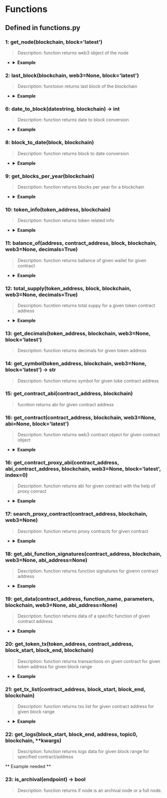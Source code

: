 # Functions

## Defined in functions.py


### 1: get_node(blockchain, block='latest')

> Description: function returns web3 object of the node

- <details><summary><b>Example</b></summary>

  ```
  a = get_node(Chain.ETHEREUM, 'latest')
  print(a)
  ```

  ```
  output:
  <web3.main.Web3 object at 0x7fe8c584b8b0>
  ```
  </details>

### 2: last_block(blockchain, web3=None, block='latest')

> Description: functoion returns last block of the blockchain

- <details><summary><b>Example</b></summary>

  ```
  a = last_block(Chain.ETHEREUM, None, 'latest')
  print(a)
  ```

  ```
  output:
  16370420
  ```
  </details>

### 6: date_to_block(datestring, blockchain) -> int

> Description: function returns date to block conversion

- <details><summary><b>Example</b></summary>

  ```bash
  a = date_to_block('2022-01-14 00:00:00', Chain.ETHEREUM)
  print(a)

  ```

  ```
  output:
  14000270
  ```
  </details>

### 8: block_to_date(block, blockchain)

> Description: function returns block to date conversion

- <details><summary><b>Example</b></summary>

  ```bash
  a = block_to_date(14000270, Chain.ETHEREUM)
  print(a)

  ```

  ```
  output:
  2022-01-13 23:59:54
  ```
  </details>

### 9: get_blocks_per_year(blockchain)

> Description: function returns blocks per year for a blockchain

- <details><summary><b>Example</b></summary>

  ```bash
  a = get_blocks_per_year(Chain.ETHEREUM)
  print(a)

  ```

  ```
  output:
  2398217
  ```
  </details>

### 10: token_info(token_address, blockchain)

> Description: function returns token related info

- <details><summary><b>Example</b></summary>

  ```bash
  a = token_info('0x6810e776880C02933D47DB1b9fc05908e5386b96', Chain.ETHEREUM)
  print (a)

  ```

  ```
  output:
  {'address': '0x6810e776880c02933d47db1b9fc05908e5386b96', 'name': 'Gnosis', 'decimals': '18', 'symbol': 'GNO', 'totalSupply': '10000000000000000000000000', 'owner': '', 'txsCount': 154486, 'transfersCount': 318423, 'lastUpdated': 1673304547, 'issuancesCount': 0, 'holdersCount': 16650, 'website': 'https://gnosis.pm/', 'image': '/images/GNO6810e776.png', 'ethTransfersCount': 0, 'price': {'rate': 91.2045572764551, 'diff': 4, 'diff7d': 8.78, 'ts': 1673304180, 'marketCapUsd': 236182227.06842083, 'availableSupply': 2589588, 'volume24h': 1954362.90295114, 'volDiff1': 17.234718455656363, 'volDiff7': 1358.516624011187, 'volDiff30': 108.75660649607727, 'diff30d': 1.367903603382814, 'bid': 323.4, 'currency': 'USD'}, 'publicTags': ['DEX', 'Protocol', 'DeFi'], 'countOps': 318423}
  ```
  </details>

### 11: balance_of(address, contract_address, block, blockchain, web3=None, decimals=True)

> Description: function returns ballance of given wallet for given contract

- <details><summary><b>Example</b></summary>

  ```bash
  a = balance_of('0x2D0669DB84f11A9EAD41e57Ce2f242D92111a58F', '0x6810e776880C02933D47DB1b9fc05908e5386b96', 'latest', Chain.ETHEREUM)
  print(a)

  ```

  ```
  output:
  0.0
  ```
  </details>

### 12: total_supply(token_address, block, blockchain, web3=None, decimals=True)

> Description: fucntion returns total suppy for a given token contract address

- <details><summary><b>Example</b></summary>

  ```bash
  a = total_supply('0x6810e776880C02933D47DB1b9fc05908e5386b96', 'latest', Chain.ETHEREUM)
  print(a)

  ```

  ```
  output:
  10000000.0
  ```
  </details>

### 13: get_decimals(token_address, blockchain, web3=None, block='latest')

> Description: function returns decimals for given token address


### 14: get_symbol(token_address, blockchain, web3=None, block='latest') -> str

> Description: function returns symbol for given toke contract address

### 15: get_contract_abi(contract_address, blockchain)

> fucntion returns abi for given contract address

### 16: get_contract(contract_address, blockchain, web3=None, abi=None, block='latest')

> Description: function returns web3 contract object for given contract object

- <details><summary><b>Example</b></summary>

  ```bash
  print(get_contract('0xdAC17F958D2ee523a2206206994597C13D831ec7', Chain.ETHEREUM))

  ```

  ```
  output:
  <web3._utils.datatypes.Contract object at 0x7f1dfdcb7af0>
  ```
  </details>

### 16: get_contract_proxy_abi(contract_address, abi_contract_address, blockchain, web3=None, block='latest', index=0)

> Description: function returns abi for given contract with the help of proxy conract

- <details><summary><b>Example</b></summary>

  ```bash
  # a = get_contract_abi('0xdc31ee1784292379fbb2964b3b9c4124d8f89c60', GOERLI)

  # print(a)

  b = get_contract_proxy_abi('0xdc31ee1784292379fbb2964b3b9c4124d8f89c60', '0xe2E52C2D0D64209b8DD1854371A4C673c13448f0', GOERLI)

  print(b)
  ```

  ```
  output:
  <web3._utils.datatypes.Contract object at 0x7f61efe07af0>
  ```
  </details>

### 17: search_proxy_contract(contract_address, blockchain, web3=None)

> Description: function returns proxy contracts for given contract

- <details><summary><b>Example</b></summary>

  ```bash
  d = search_proxy_contract('0x4aa42145Aa6Ebf72e164C9bBC74fbD3788045016', Chain.GNOSIS)

  print(d)

  ```

  ```
  output:
  <web3._utils.datatypes.Contract object at 0x7f0ac475ba90>
  ```
  </details>

### 18: get_abi_function_signatures(contract_address, blockchain, web3=None, abi_address=None)

> Description: function returns function signatures for givenn contract address

- <details><summary><b>Example</b></summary>

  ```bash
  d = get_abi_function_signatures('0x4aa42145Aa6Ebf72e164C9bBC74fbD3788045016', Chain.GNOSIS)

  print(d)

  ```

  ```
  output:
  [{'name': 'claimValues', 'signature': 'claimValues(address,address)', 'inline_signature': 'claimValues(address,address)', 'components': ['address', 'address'], 'stateMutability': 'nonpayable'}, {'name': 'owner', 'signature': 'owner()', 'inline_signature': 'owner()', 'components': [], 'stateMutability': 'view'}, {'name': 'transferOwnership', 'signature': 'transferOwnership(address)', 'inline_signature': 'transferOwnership(address)', 'components': ['address'], 'stateMutability': 'nonpayable'}]
  ```
  </details>

### 19: get_data(contract_address, function_name, parameters, blockchain, web3=None, abi_address=None)

> Description: function returns data of a specific function of given contract address

- <details><summary><b>Example</b></summary>

  ```bash
  d = get_data('0x4aa42145Aa6Ebf72e164C9bBC74fbD3788045016', 'owner', None, Chain.GNOSIS)

  print(d)

  ```

  ```
  output:
  0x8da5cb5b
  ```
  </details>

### 20: get_token_tx(token_address, contract_address, block_start, block_end, blockchain)

> Description: function returns transactions on given contract for given token address for given block range

- <details><summary><b>Example</b></summary>

  ```bash
  e = get_token_tx('0x4ECaBa5870353805a9F068101A40E0f32ed605C6', '0xc30141B657f4216252dc59Af2e7CdB9D8792e1B0', 25813406, 'latest', Chain.GNOSIS)

  print(e)

  ```

  ```
  output:
  [{'blockNumber': '25848427', 'timeStamp': '1673114785', 'hash': '0x75a397e95e3e5761b21f05ead73834455fda37888ec27079a8f1a45b24b6d1cb', 'nonce': '686', 'blockHash': '0x7f818d65d54f4a00ae968965a13d5d7cd113b67f0fba326d674cefa3ec8bb2b6', 'from': '0xc30141b657f4216252dc59af2e7cdb9d8792e1b0', 'contractAddress': '0x4ecaba5870353805a9f068101a40e0f32ed605c6', 'to': '0xac313d7491910516e06fbfc2a0b5bb49bb072d91', 'value': '101454525', 'tokenName': 'Tether USD on xDai', 'tokenSymbol': 'USDT', 'tokenDecimal': '6', 'transactionIndex': '1', 'gas': '926025', 'gasPrice': '1825346000', 'gasUsed': '562326', 'cumulativeGasUsed': '583326', 'input': 'deprecated', 'confirmations': '36987'}, {'blockNumber': '25848427', 'timeStamp': '1673114785', 'hash': '0x75a397e95e3e5761b21f05ead73834455fda37888ec27079a8f1a45b24b6d1cb', 'nonce': '686', 'blockHash': '0x7f818d65d54f4a00ae968965a13d5d7cd113b67f0fba326d674cefa3ec8bb2b6', 'from': '0x1111111254fb6c44bac0bed2854e76f90643097d', 'contractAddress': '0x4ecaba5870353805a9f068101a40e0f32ed605c6', 'to': '0xc30141b657f4216252dc59af2e7cdb9d8792e1b0', 'value': '101454525', 'tokenName': 'Tether USD on xDai', 'tokenSymbol': 'USDT', 'tokenDecimal': '6', 'transactionIndex': '1', 'gas': '926025', 'gasPrice': '1825346000', 'gasUsed': '562326', 'cumulativeGasUsed': '583326', 'input': 'deprecated', 'confirmations': '36987'}, {'blockNumber': '25842520', 'timeStamp': '1673084125', 'hash': '0x521a6ed38b407d3101456135fdae3428e5ce32eb6749ed8bee1beeb28591bb79', 'nonce': '471', 'blockHash': '0x322acd3bad3b462d053e014c088b164c7d17491d683d946d7edb4f7374bc14c4', 'from': '0xc30141b657f4216252dc59af2e7cdb9d8792e1b0', 'contractAddress': '0x4ecaba5870353805a9f068101a40e0f32ed605c6', 'to': '0xac313d7491910516e06fbfc2a0b5bb49bb072d91', 'value': '36272803', 'tokenName': 'Tether USD on xDai', 'tokenSymbol': 'USDT', 'tokenDecimal': '6', 'transactionIndex': '5', 'gas': '828950', 'gasPrice': '2000000007', 'gasUsed': '535324', 'cumulativeGasUsed': '886617', 'input': 'deprecated', 'confirmations': '42894'}, {'blockNumber': '25842520', 'timeStamp': '1673084125', 'hash': '0x521a6ed38b407d3101456135fdae3428e5ce32eb6749ed8bee1beeb28591bb79', 'nonce': '471', 'blockHash': '0x322acd3bad3b462d053e014c088b164c7d17491d683d946d7edb4f7374bc14c4', 'from': '0x1111111254fb6c44bac0bed2854e76f90643097d', 'contractAddress': '0x4ecaba5870353805a9f068101a40e0f32ed605c6', 'to': '0xc30141b657f4216252dc59af2e7cdb9d8792e1b0', 'value': '36272803', 'tokenName': 'Tether USD on xDai', 'tokenSymbol': 'USDT', 'tokenDecimal': '6', 'transactionIndex': '5', 'gas': '828950', 'gasPrice': '2000000007', 'gasUsed': '535324', 'cumulativeGasUsed': '886617', 'input': 'deprecated', 'confirmations': '42894'}, {'blockNumber': '25814478', 'timeStamp': '1672938840', 'hash': '0x48c01f261497eb2ab9a82dfd019d4d019b7d5bd9707399e1ae8ec0891542bf29', 'nonce': '3132', 'blockHash': '0xcb1b78d76b7ca57c8feaff09862662d071a9fefe435e7dc7baf14e5b954ac45b', 'from': '0xc30141b657f4216252dc59af2e7cdb9d8792e1b0', 'contractAddress': '0x4ecaba5870353805a9f068101a40e0f32ed605c6', 'to': '0xac313d7491910516e06fbfc2a0b5bb49bb072d91', 'value': '48987164', 'tokenName': 'Tether USD on xDai', 'tokenSymbol': 'USDT', 'tokenDecimal': '6', 'transactionIndex': '1', 'gas': '1007940', 'gasPrice': '1500000007', 'gasUsed': '610897', 'cumulativeGasUsed': '802730', 'input': 'deprecated', 'confirmations': '70936'}, {'blockNumber': '25814478', 'timeStamp': '1672938840', 'hash': '0x48c01f261497eb2ab9a82dfd019d4d019b7d5bd9707399e1ae8ec0891542bf29', 'nonce': '3132', 'blockHash': '0xcb1b78d76b7ca57c8feaff09862662d071a9fefe435e7dc7baf14e5b954ac45b', 'from': '0x1111111254fb6c44bac0bed2854e76f90643097d', 'contractAddress': '0x4ecaba5870353805a9f068101a40e0f32ed605c6', 'to': '0xc30141b657f4216252dc59af2e7cdb9d8792e1b0', 'value': '48987164', 'tokenName': 'Tether USD on xDai', 'tokenSymbol': 'USDT', 'tokenDecimal': '6', 'transactionIndex': '1', 'gas': '1007940', 'gasPrice': '1500000007', 'gasUsed': '610897', 'cumulativeGasUsed': '802730', 'input': 'deprecated', 'confirmations': '70936'}]
  ```
  </details>

### 21: get_tx_list(contract_address, block_start, block_end, blockchain)

> Description: function returns txs list for given contract address for given block range


- <details><summary><b>Example</b></summary>

  ```bash
  e = get_tx_list('0x4ECaBa5870353805a9F068101A40E0f32ed605C6', 25884100, 'latest', Chain.GNOSIS)

  print(e)

  ```

  ```
  output:
  [{'blockNumber': '25884304', 'timeStamp': '1673301985', 'hash': '0x2eb63c1d0af69b41969515885badb605a791a1ae4917339d895294ec88b8c4c2', 'nonce': '3', 'blockHash': '0x1f5189238d55e31fd9510022a3a50d0649f5a8110601ed138f4661a1de862460', 'transactionIndex': '41', 'from': '0x10e35f286bc156272c6846b97d1a95b9555ced4b', 'to': '0x4ecaba5870353805a9f068101a40e0f32ed605c6', 'value': '0', 'gas': '289343', 'gasPrice': '2910000001', 'isError': '1', 'txreceipt_status': '0', 'input': '0x4000aea0000000000000000000000000f6a78083ca3e2a662d6dd1703c939c8ace2e268d00000000000000000000000000000000000000000000000000000000124616160000000000000000000000000000000000000000000000000000000000000060000000000000000000000000000000000000000000000000000000000000001410e35f286bc156272c6846b97d1a95b9555ced4b000000000000000000000000', 'contractAddress': '', 'cumulativeGasUsed': '3381775', 'gasUsed': '30207', 'confirmations': '1169', 'methodId': '0x4000aea0', 'functionName': 'transferAndCall(address _to, uint256 _value, bytes _data)'}, {'blockNumber': '25884303', 'timeStamp': '1673301980', 'hash': '0x75b29da1b0ea555d70955ebeacc2797e46f60deb6540805ed68a6585c78f8699', 'nonce': '2', 'blockHash': '0x32044065f599e8c4f4c5fb9ce3e17b0d3633678b10b462e0bd3417a0caaf9636', 'transactionIndex': '0', 'from': '0x10e35f286bc156272c6846b97d1a95b9555ced4b', 'to': '0x4ecaba5870353805a9f068101a40e0f32ed605c6', 'value': '0', 'gas': '289343', 'gasPrice': '2910000001', 'isError': '0', 'txreceipt_status': '1', 'input': '0x4000aea0000000000000000000000000f6a78083ca3e2a662d6dd1703c939c8ace2e268d00000000000000000000000000000000000000000000000000000000124616160000000000000000000000000000000000000000000000000000000000000060000000000000000000000000000000000000000000000000000000000000001410e35f286bc156272c6846b97d1a95b9555ced4b000000000000000000000000', 'contractAddress': '', 'cumulativeGasUsed': '227528', 'gasUsed': '227528', 'confirmations': '1170', 'methodId': '0x4000aea0', 'functionName': 'transferAndCall(address _to, uint256 _value, bytes _data)'}]
  ```
  </details>

### 22: get_logs(block_start, block_end, address, topic0, blockchain, **kwargs)

> Description: function returns logs data for given block range for specified contract/address

** Example needed **

### 23: is_archival(endpoint) -> bool

> Description: function returns if node is an archival node or a full node.


